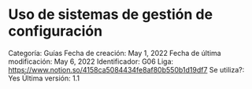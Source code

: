 # Uso de sistemas de gestión de configuración

Categoría: Guías
Fecha de creación: May 1, 2022
Fecha de última modificación: May 6, 2022
Identificador: G06
Liga: https://www.notion.so/4158ca5084434fe8af80b550b1d19df7
Se utiliza?: Yes
Última versión: 1.1